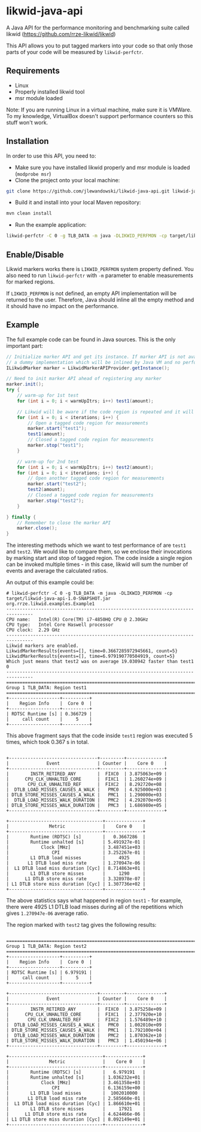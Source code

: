 # likwid-java-api
A Java API for the performance monitoring and benchmarking suite called likwid (https://github.com/rrze-likwid/likwid)

This API allows you to put tagged markers into your code so that only those parts of your code will be measured by 
``likwid-perfctr``. 

## Requirements 
- Linux
- Properly installed likwid tool
- msr module loaded

Note: If you are running Linux in a virtual machine, make sure it is VMWare. To my knowledge, VirtualBox doesn't support
performance counters so this stuff won't work.

## Installation
In order to use this API, you need to:

- Make sure you have installed likwid properly and msr module is loaded (``modprobe msr``)
- Clone the project onto your local machine:
```bash
git clone https://github.com/jlewandowski/likwid-java-api.git likwid-java-api
```
- Build it and install into your local Maven repository:
```bash
mvn clean install
```
- Run the example application:
```bash
likwid-perfctr -C 0 -g TLB_DATA -m java -DLIKWID_PERFMON -cp target/likwid-java-api-1.0-SNAPSHOT.jar org.rrze.likwid.examples.Example1
```

## Enable/Disable
Likwid markers works there is ``LIKWID_PERFMON`` system property defined. You also need to run ``likwid-perfctr`` with 
``-m`` parameter to enable measurements for marked regions.
 
If ``LIKWID_PERFMON`` is not defined, an empty API implementation will be returned to the user. Therefore, Java should
inline all the empty method and it should have no impact on the performance.

## Example
The full example code can be found in Java sources. This is the only important part:

```java
// Initialize marker API and get its instance. If marker API is not available or disabled, it will return
// a dummy implementation which will be inlined by Java VM and no performance impact will be introduced.
ILikwidMarker marker = LikwidMarkerAPIProvider.getInstance();

// Need to init marker API ahead of registering any marker
marker.init();
try {
    // warm-up for 1st test
    for (int i = 0; i < warmUpItrs; i++) test1(amount);

    // Likwid will be aware if the code region is repeated and it will calculate average ratios
    for (int i = 0; i < iterations; i++) {
        // Open a tagged code region for measurements
        marker.start("test1");
        test1(amount);
        // Closed a tagged code region for measurements
        marker.stop("test1");
    }

    // warm-up for 2nd test
    for (int i = 0; i < warmUpItrs; i++) test2(amount);
    for (int i = 0; i < iterations; i++) {
        // Open another tagged code region for measurements
        marker.start("test2");
        test2(amount);
        // Closed a tagged code region for measurements
        marker.stop("test2");
    }

} finally {
    // Remember to close the marker API
    marker.close();
}
```

The interesting methods which we want to test performance of are ``test1`` and ``test2``. We would like to compare 
them, so we enclose their invocations by marking start and stop of tagged region. The code inside a single region
can be invoked multiple times - in this case, likwid will sum the number of events and average the calculated ratios. 
 
An output of this example could be: 
```
# likwid-perfctr -C 0 -g TLB_DATA -m java -DLIKWID_PERFMON -cp target/likwid-java-api-1.0-SNAPSHOT.jar org.rrze.likwid.examples.Example1
--------------------------------------------------------------------------------
CPU name:	Intel(R) Core(TM) i7-4850HQ CPU @ 2.30GHz
CPU type:	Intel Core Haswell processor
CPU clock:	2.29 GHz
--------------------------------------------------------------------------------
Likwid markers are enabled.
LikwidMarkerResults{events=[], time=0.3667285972945661, count=5}
LikwidMarkerResults{events=[], time=6.979190770504919, count=5}
Which just means that test2 was on average 19.030942 faster than test1
0
--------------------------------------------------------------------------------
================================================================================
Group 1 TLB_DATA: Region test1
================================================================================
+-------------------+----------+
|    Region Info    |  Core 0  |
+-------------------+----------+
| RDTSC Runtime [s] | 0.366729 |
|     call count    |     5    |
+-------------------+----------+
```

This above fragment says that the code inside ``test1`` region was executed 5 times, which took 0.367 s in total.
```

+---------------------------------+---------+--------------+
|              Event              | Counter |    Core 0    |
+---------------------------------+---------+--------------+
|        INSTR_RETIRED_ANY        |  FIXC0  | 3.875063e+09 |
|      CPU_CLK_UNHALTED_CORE      |  FIXC1  | 1.260274e+09 |
|       CPU_CLK_UNHALTED_REF      |  FIXC2  | 8.292720e+08 |
|  DTLB_LOAD_MISSES_CAUSES_A_WALK |   PMC0  | 4.925000e+03 |
| DTLB_STORE_MISSES_CAUSES_A_WALK |   PMC1  | 1.290000e+03 |
|  DTLB_LOAD_MISSES_WALK_DURATION |   PMC2  | 4.292070e+05 |
| DTLB_STORE_MISSES_WALK_DURATION |   PMC3  | 1.686980e+05 |
+---------------------------------+---------+--------------+

+-----------------------------------+--------------+
|               Metric              |    Core 0    |
+-----------------------------------+--------------+
|        Runtime (RDTSC) [s]        |   0.3667286  |
|        Runtime unhalted [s]       | 5.491927e-01 |
|            Clock [MHz]            | 3.487451e+03 |
|                CPI                | 3.252267e-01 |
|        L1 DTLB load misses        |     4925     |
|       L1 DTLB load miss rate      | 1.270947e-06 |
|  L1 DTLB load miss duration [Cyc] | 8.714863e+01 |
|        L1 DTLB store misses       |     1290     |
|      L1 DTLB store miss rate      | 3.328978e-07 |
| L1 DTLB store miss duration [Cyc] | 1.307736e+02 |
+-----------------------------------+--------------+
```
The above statistics says what happened in region ``test1`` - for example, there were 4925 L1 DTLB load misses during
all of the repetitions which gives ``1.270947e-06`` average ratio.

The region marked with ``test2`` tag gives the following results:
```

================================================================================
Group 1 TLB_DATA: Region test2
================================================================================
+-------------------+----------+
|    Region Info    |  Core 0  |
+-------------------+----------+
| RDTSC Runtime [s] | 6.979191 |
|     call count    |     5    |
+-------------------+----------+

+---------------------------------+---------+--------------+
|              Event              | Counter |    Core 0    |
+---------------------------------+---------+--------------+
|        INSTR_RETIRED_ANY        |  FIXC0  | 3.875258e+09 |
|      CPU_CLK_UNHALTED_CORE      |  FIXC1  | 2.377920e+10 |
|       CPU_CLK_UNHALTED_REF      |  FIXC2  | 1.576489e+10 |
|  DTLB_LOAD_MISSES_CAUSES_A_WALK |   PMC0  | 1.002010e+09 |
| DTLB_STORE_MISSES_CAUSES_A_WALK |   PMC1  | 1.792100e+04 |
|  DTLB_LOAD_MISSES_WALK_DURATION |   PMC2  | 1.870362e+10 |
| DTLB_STORE_MISSES_WALK_DURATION |   PMC3  | 1.450194e+06 |
+---------------------------------+---------+--------------+

+-----------------------------------+--------------+
|               Metric              |    Core 0    |
+-----------------------------------+--------------+
|        Runtime (RDTSC) [s]        |   6.979191   |
|        Runtime unhalted [s]       | 1.036232e+01 |
|            Clock [MHz]            | 3.461358e+03 |
|                CPI                | 6.136159e+00 |
|        L1 DTLB load misses        |  1002010000  |
|       L1 DTLB load miss rate      | 2.585660e-01 |
|  L1 DTLB load miss duration [Cyc] | 1.866610e+01 |
|        L1 DTLB store misses       |     17921    |
|      L1 DTLB store miss rate      | 4.624466e-06 |
| L1 DTLB store miss duration [Cyc] | 8.092149e+01 |
+-----------------------------------+--------------+
```
